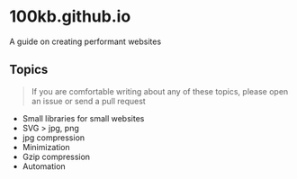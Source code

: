 # 100kb.github.io
A guide on creating performant websites


## Topics

> If you are comfortable writing about any of these topics, please open an issue or send a pull request

- Small libraries for small websites
- SVG > jpg, png
- jpg compression
- Minimization
- Gzip compression
- Automation
